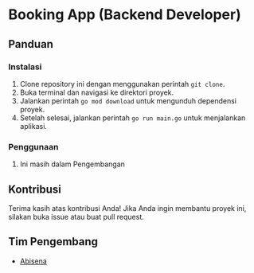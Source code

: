 # Booking App (Backend Developer)

## Panduan

### Instalasi

1. Clone repository ini dengan menggunakan perintah `git clone`.
2. Buka terminal dan navigasi ke direktori proyek.
3. Jalankan perintah `go mod download` untuk mengunduh dependensi proyek.
4. Setelah selesai, jalankan perintah `go run main.go` untuk menjalankan aplikasi.

### Penggunaan

1. Ini masih dalam Pengembangan

## Kontribusi

Terima kasih atas kontribusi Anda! Jika Anda ingin membantu proyek ini, silakan buka issue atau buat pull request.

## Tim Pengembang

- [Abisena](https://github.com/Abisena)

